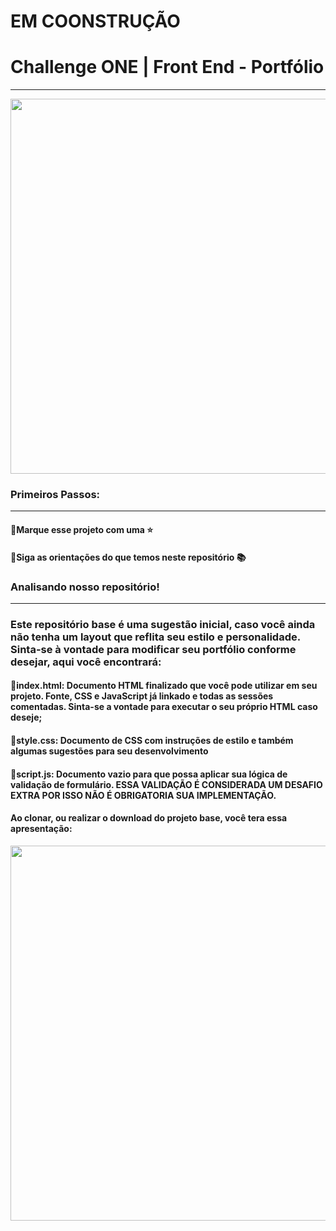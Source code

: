 # **EM COONSTRUÇÃO** 

# Challenge ONE | Front End - Portfólio
---

<p align="center" >
     <img width="600" heigth="600" src="https://user-images.githubusercontent.com/101413385/168887837-b6d26532-6782-48dc-92eb-e48bf6c57a15.png">
</p>

###  Primeiros Passos:
---
#### 🔹Marque esse projeto com uma ⭐
#### 🔹Siga as orientações do que temos neste repositório 📚


### Analisando nosso repositório!
---
### Este repositório base é uma sugestão inicial, caso você ainda não tenha um layout que reflita seu estilo e personalidade. Sinta-se à vontade para modificar seu portfólio conforme desejar, aqui você encontrará:
#### 🔹index.html: Documento HTML finalizado que você pode utilizar em seu projeto. Fonte, CSS e JavaScript já linkado e todas as sessões comentadas. Sinta-se a vontade para executar o seu próprio HTML caso deseje;
#### 🔹style.css: Documento de CSS com instruções de estilo e também algumas sugestões para seu desenvolvimento
#### 🔹script.js: Documento vazio para que possa aplicar sua lógica de validação de formulário. ESSA VALIDAÇÃO É CONSIDERADA UM DESAFIO EXTRA POR ISSO NÃO É OBRIGATORIA SUA IMPLEMENTAÇÃO.
#### Ao clonar, ou realizar o download do projeto base, você tera essa apresentação:


<p align="center" >
     <img width="600" heigth="600" src="https://user-images.githubusercontent.com/101413385/168888313-d031e9e1-1449-4b73-bd3c-3102223097f3.png">
</p>

